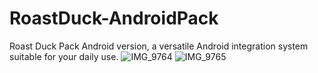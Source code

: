 # RoastDuck-AndroidPack
Roast Duck Pack Android version, a versatile Android integration system suitable for your daily use.
![IMG_9764](https://github.com/sskyNS/RoastDuck-AndroidPack/assets/121209531/50bd324a-86ff-4ba0-abf8-a27f73568a66)
![IMG_9765](https://github.com/sskyNS/RoastDuck-AndroidPack/assets/121209531/82a0f558-50b0-4bf8-b6f1-10a4aea9d746)

